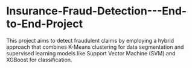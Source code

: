 # Insurance-Fraud-Detection---End-to-End-Project
This project aims to detect fraudulent claims by employing a hybrid approach that combines K-Means clustering for data segmentation and supervised learning models like Support Vector Machine (SVM) and XGBoost for classification.

